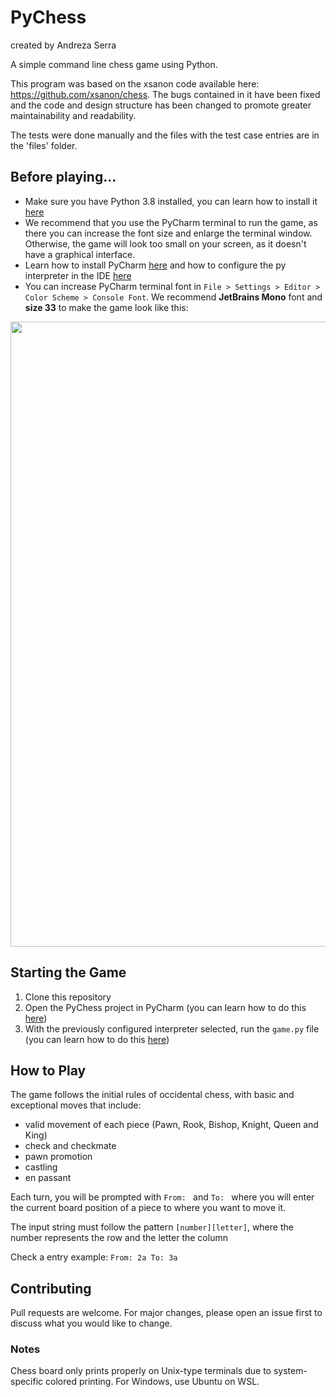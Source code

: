 # PyChess
created by Andreza Serra

A simple command line chess game using Python. 

This program was based on the xsanon code available here: https://github.com/xsanon/chess. The bugs contained in it have been fixed and the code and design structure has been changed to promote greater maintainability and readability.


The tests were done manually and the files with the test case entries are in the 'files' folder. 


## Before playing...
* Make sure you have Python 3.8 installed, you can learn how to install it [here](https://realpython.com/installing-python/)
* We recommend that you use the PyCharm terminal to run the game, as there you can increase the font size and enlarge the terminal window. Otherwise, the game will look too small on your screen, as it doesn't have a graphical interface.
* Learn how to install PyCharm [here](https://web.stanford.edu/class/archive/cs/cs106ap/cs106ap.1196/coursehandouts/installingpycharm.html) and how to configure the py interpreter in the IDE [here](https://www.jetbrains.com/help/pycharm/configuring-python-interpreter.html#add_new_project_interpreter)  
* You can increase PyCharm terminal font in `File > Settings > Editor > Color Scheme > Console Font`. We recommend **JetBrains Mono** font and **size 33** to make the game look like this:


<img src="/home/acbse/Imagens/chess.png" width="1000"/>

## Starting the Game
1. Clone this repository
2. Open the PyChess project in PyCharm (you can learn how to do this [here](https://www.jetbrains.com/help/pycharm/open-projects.html))
3. With the previously configured interpreter selected, run the `game.py` file (you can learn how to do this [here](https://www.jetbrains.com/help/pycharm/running-without-any-previous-configuring.html))

## How to Play
The game follows the initial rules of occidental chess, with basic and exceptional moves that include:
- valid movement of each piece (Pawn, Rook, Bishop, Knight, Queen and King)
- check and checkmate
- pawn promotion
- castling
- en passant 

Each turn, you will be prompted with `From: ` and `To: ` where you will enter the current board position of a piece to where you want to move it.

The input string must follow the pattern `[number][letter]`, where the number represents the row and the letter the column 

Check a entry example:
`From: 2a
To: 3a`

## Contributing
Pull requests are welcome. For major changes, please open an issue first to discuss what you would like to change.

### Notes
Chess board only prints properly on Unix-type terminals due to system-specific colored printing. 
For Windows, use Ubuntu on WSL.
